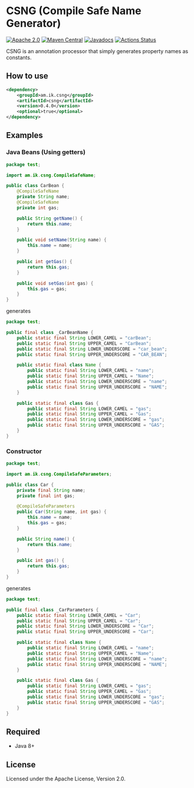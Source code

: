 # CSNG (Compile Safe Name Generator)

[![Apache 2.0](https://img.shields.io/github/license/making/csng.svg)](https://www.apache.org/licenses/LICENSE-2.0) [![Maven Central](https://maven-badges.herokuapp.com/maven-central/am.ik.csng/csng/badge.svg)](https://maven-badges.herokuapp.com/maven-central/am.ik.csng/csng) [![Javadocs](https://www.javadoc.io/badge/am.ik.csng/csng.svg)](https://www.javadoc.io/doc/am.ik.csng/csng) [![Actions Status](https://github.com/making/csng/workflows/CI/badge.svg)](https://github.com/making/csng/actions)

CSNG is an annotation processor that simply generates property names as constants.

## How to use

```xml
<dependency>
	<groupId>am.ik.csng</groupId>
	<artifactId>csng</artifactId>
	<version>0.4.0</version>
	<optional>true</optional>
</dependency>
```

## Examples

### Java Beans (Using getters)

```java
package test;

import am.ik.csng.CompileSafeName;

public class CarBean {
	@CompileSafeName
	private String name;
	@CompileSafeName
	private int gas;

	public String getName() {
		return this.name;
	}

	public void setName(String name) {
		this.name = name;
	}

	public int getGas() {
		return this.gas;
	}

	public void setGas(int gas) {
		this.gas = gas;
	}
}
```

generates

```java
package test;

public final class _CarBeanName {
	public static final String LOWER_CAMEL = "carBean";
	public static final String UPPER_CAMEL = "CarBean";
	public static final String LOWER_UNDERSCORE = "car_bean";
	public static final String UPPER_UNDERSCORE = "CAR_BEAN";

	public static final class Name {
		public static final String LOWER_CAMEL = "name";
		public static final String UPPER_CAMEL = "Name";
		public static final String LOWER_UNDERSCORE = "name";
		public static final String UPPER_UNDERSCORE = "NAME";
	}

	public static final class Gas {
		public static final String LOWER_CAMEL = "gas";
		public static final String UPPER_CAMEL = "Gas";
		public static final String LOWER_UNDERSCORE = "gas";
		public static final String UPPER_UNDERSCORE = "GAS";
	}
}

```

### Constructor

```java
package test;

import am.ik.csng.CompileSafeParameters;

public class Car {
	private final String name;
	private final int gas;

	@CompileSafeParameters
	public Car(String name, int gas) {
		this.name = name;
		this.gas = gas;
	}

	public String name() {
		return this.name;
	}

	public int gas() {
		return this.gas;
	}
}
```

generates

```java
package test;

public final class _CarParameters {
	public static final String LOWER_CAMEL = "Car";
	public static final String UPPER_CAMEL = "Car";
	public static final String LOWER_UNDERSCORE = "Car";
	public static final String UPPER_UNDERSCORE = "Car";

	public static final class Name {
		public static final String LOWER_CAMEL = "name";
		public static final String UPPER_CAMEL = "Name";
		public static final String LOWER_UNDERSCORE = "name";
		public static final String UPPER_UNDERSCORE = "NAME";
	}

	public static final class Gas {
		public static final String LOWER_CAMEL = "gas";
		public static final String UPPER_CAMEL = "Gas";
		public static final String LOWER_UNDERSCORE = "gas";
		public static final String UPPER_UNDERSCORE = "GAS";
	}
}
```

## Required

* Java 8+

## License

Licensed under the Apache License, Version 2.0.
